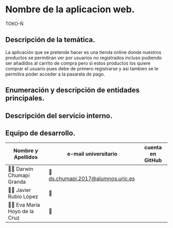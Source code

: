 # Nombre de la aplicacion web.
TOKO-Ñ
## Descripción de la temática.
La aplicación que se pretende hacer es una tienda online donde nuestros productos se permitiran ver por usuarios no registrados incluso pudiendo ser añadidos al carrito de compra pero si estos productos los quiere comprar el usuario pues debe de primero registrarse y asi tambien se le permitira poder acceder a la pasarela de pago.

## Enumeración y descripción de entidades principales.

## Descripción del servicio interno.

## Equipo de desarrollo.
Nombre y Apellidos | e-mail universitario | cuenta en GitHub
-------------------|----------------------|-----------------
:man_student: Darwin Chumapi Granda | :e-mail: ds.chumapi.2017@alumnos.urjc.es 
:man_student: Javier Rubio López | :e-mail:  
:man_student: Eva María Hoyo de la Cruz | :e-mail:  
